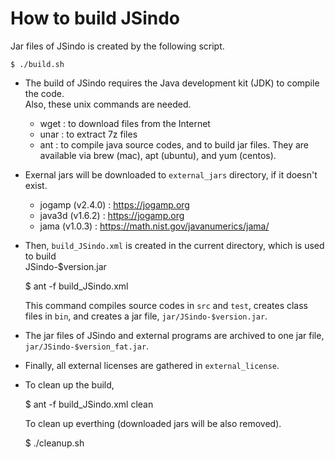 # How to build JSindo

Jar files of JSindo is created by the following script.  

    $ ./build.sh

- The build of JSindo requires the Java development kit (JDK) to compile the code.  
  Also, these unix commands are needed.
    - wget : to download files from the Internet
    - unar : to extract 7z files
    - ant  : to compile java source codes, and to build jar files.
  They are available via brew (mac), apt (ubuntu), and yum (centos). 

- Exernal jars will be downloaded to `external_jars` directory, if it doesn't exist.
    - jogamp (v2.4.0) : https://jogamp.org
    - java3d (v1.6.2) : https://jogamp.org
    - jama   (v1.0.3) : https://math.nist.gov/javanumerics/jama/

- Then, `build_JSindo.xml` is created in the current directory, which is used to build  
  JSindo-$version.jar

    $ ant -f build_JSindo.xml

  This command compiles source codes in `src` and `test`, creates class files in `bin`, and creates a jar file, `jar/JSindo-$version.jar`.

- The jar files of JSindo and external programs are archived to one jar file, `jar/JSindo-$version_fat.jar`.

- Finally, all external licenses are gathered in `external_license`.

- To clean up the build,

    $ ant -f build_JSindo.xml clean

  To clean up everthing (downloaded jars will be also removed).

    $ ./cleanup.sh


